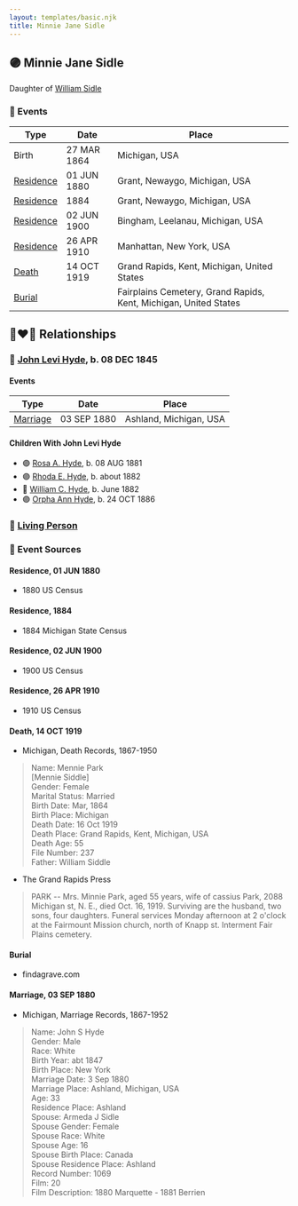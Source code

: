 ```yaml
---
layout: templates/basic.njk
title: Minnie Jane Sidle
---
```

## 🟣 Minnie Jane Sidle

Daughter of [William Sidle](/people/3/31146208)

### 📆 Events

Type | Date | Place
------ | ------ | ------
Birth | 27 MAR 1864 | Michigan, USA
[Residence](#event-event-0) | 01 JUN 1880 | Grant, Newaygo, Michigan, USA
[Residence](#event-event-1) | 1884 | Grant, Newaygo, Michigan, USA
[Residence](#event-event-2) | 02 JUN 1900 | Bingham, Leelanau, Michigan, USA
[Residence](#event-event-3) | 26 APR 1910 | Manhattan, New York, USA
[Death](#event-event-8) | 14 OCT 1919 | Grand Rapids, Kent, Michigan, United States
[Burial](#event-event-9) |  | Fairplains Cemetery, Grand Rapids, Kent, Michigan, United States

## 👩‍❤️‍👨 Relationships

### 🔵 [John Levi Hyde](/people/2/23020300), b. 08 DEC 1845

#### Events

Type | Date | Place
------ | ------ | ------
[Marriage](#event-family-0-event-0) | 03 SEP 1880 | Ashland, Michigan, USA
#### Children With John Levi Hyde
* 🟣 [Rosa A. Hyde](/people/1/1137888), b. 08 AUG 1881
* 🟣 [Rhoda E. Hyde](/people/9/98029194), b. about 1882
* 🔵 [William C. Hyde](/people/2/28984848), b. June 1882
* 🟣 [Orpha Ann Hyde](/people/6/63932813), b. 24 OCT 1886
### 🔵 [Living Person](/people/4/42014344)

### 📰 Event Sources

#### <a id="event-event-0"></a> Residence, 01 JUN 1880
* 1880 US Census

#### <a id="event-event-1"></a> Residence, 1884
* 1884 Michigan State Census

#### <a id="event-event-2"></a> Residence, 02 JUN 1900
* 1900 US Census

#### <a id="event-event-3"></a> Residence, 26 APR 1910
* 1910 US Census

#### <a id="event-event-8"></a> Death, 14 OCT 1919
* Michigan, Death Records, 1867-1950
>   
  > Name: Mennie Park  
  > [Mennie Siddle]   
  > Gender: Female  
  > Marital Status: Married  
  > Birth Date: Mar, 1864  
  > Birth Place: Michigan  
  > Death Date: 16 Oct 1919  
  > Death Place: Grand Rapids, Kent, Michigan, USA  
  > Death Age: 55  
  > File Number: 237  
  > Father: William Siddle
* The Grand Rapids Press
>   
  > PARK -- Mrs. Minnie Park, aged 55 years, wife of cassius Park, 2088 Michigan st, N. E., died Oct. 16, 1919. Surviving are the husband, two sons, four daughters. Funeral services Monday afternoon at 2 o'clock at the Fairmount Mission church, north of Knapp st. Interment Fair Plains cemetery.

#### <a id="event-event-9"></a> Burial
* findagrave.com

#### <a id="event-family-0-event-0"></a> Marriage, 03 SEP 1880
* Michigan, Marriage Records, 1867-1952
>   
  > Name: John S Hyde  
  > Gender: Male  
  > Race: White  
  > Birth Year: abt 1847  
  > Birth Place: New York  
  > Marriage Date: 3 Sep 1880  
  > Marriage Place: Ashland, Michigan, USA  
  > Age: 33  
  > Residence Place: Ashland  
  > Spouse: Armeda J Sidle  
  > Spouse Gender: Female  
  > Spouse Race: White  
  > Spouse Age: 16  
  > Spouse Birth Place: Canada  
  > Spouse Residence Place: Ashland  
  > Record Number: 1069  
  > Film: 20  
  > Film Description: 1880 Marquette - 1881 Berrien